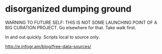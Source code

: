 # disorganized dumping ground

WARNING TO FUTURE SELF: THIS IS NOT SOME LAUNCHING POINT OF A BIG CURATION PROJECT. Go elsewhere for that. Take walk first.

In and out quickly. Scripts local to source only.

http://e.infogr.am/blog/free-data-sources/
